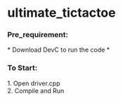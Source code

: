 # ultimate_tictactoe
<H3>Pre_requirement:</H3>
* Download DevC to run the code *
<H3>To Start:</H3>
1. Open driver.cpp <br>
2. Compile and Run
